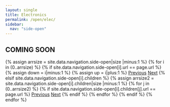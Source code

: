 ```yaml
---
layout: single
title: Electronics
permalink: /open/elec/
sidebar:
  nav: "side-open"
---
```


## COMING SOON

<!-- markdownlint-disable MD013 -->
<!-- Including pagination manually since these are pages so page layout MUST be changed under navigation.yml -->
<nav class="pagination">
{% assign arrsize = site.data.navigation.side-open|size |minus:1 %}
{% for i in (0..arrsize) %}
  {% if site.data.navigation.side-open[i].url == page.url %}
    {% assign down = i|minus:1 %}
    {% assign up = i|plus:1 %}
    <a href="{% if i == 0 %}#{% elsif site.data.navigation.side-open[down].children %}{% assign arrsize2 = site.data.navigation.side-open[down].children|size |minus:1 %}{{ site.data.navigation.side-open[down].children[arrsize2].url }}{% else %}{{ site.data.navigation.side-open[down].url }}{% endif %}" class="pagination--pager {% if i == 0 %}disabled{% endif %}" title="{% unless i == 0 %}{% if site.data.navigation.side-open[down].children %}{{site.data.navigation.side-open[down].children[arrsize2].title}}{% else %}{{site.data.navigation.side-open[down].title}}{% endif %}{% endunless %}">Previous</a>
    <a href="{% if i >= arrsize %}#{% elsif site.data.navigation.side-open[i].children %}{{ site.data.navigation.side-open[i].children[0].url }}{% elsif site.data.navigation.side-open[up].url %}{{ site.data.navigation.side-open[up].url }}{% else %}{{ site.data.navigation.side-open[up].children[0].url }}{% endif %}" class="pagination--pager {% if i >= arrsize %}disabled{% endif %}" title="{% unless i >= arrsize %}{% if site.data.navigation.side-open[i].children %}{{ site.data.navigation.side-open[i].children[0].title }}{% elsif site.data.navigation.side-open[up].url %}{{ site.data.navigation.side-open[up].title }}{% else %}{{ site.data.navigation.side-open[up].children[0].title }}{% endif %}{% endunless %}">Next</a>
  {% elsif site.data.navigation.side-open[i].children %}
    {% assign arrsize2 = site.data.navigation.side-open[i].children|size |minus:1 %}
    {% for j in (0..arrsize2) %}
      {% if site.data.navigation.side-open[i].children[j].url == page.url %}
        <a href="{% if j == 0 %}{{site.data.navigation.side-open[i].url}}{% else %}{% assign down = j|minus:1 %}{{ site.data.navigation.side-open[i].children[down].url }}{% endif %}" class="pagination--pager" title="{{site.data.navigation.side-open[down].title}}">Previous</a>
        <a href="{% if j >= arrsize2 %}{% assign up = i|plus:1 %}{{site.data.navigation.side-open[up].url}}{% else %}{% assign up = j|plus:1 %}{{ site.data.navigation.side-open[i].children[up].url }}{% endif %}" class="pagination--pager" title="{% if j >= arrsize2 %}{{site.data.navigation.side-open[up].title}}{% else %}{{ site.data.navigation.side-open[i].children[up].title }}{% endif %}">Next</a>
      {% endif %}
    {% endfor %}
  {% endif %}
{% endfor %}  
</nav>

<style>
  ul.visible-links li.masthead__menu-item a[href="/open/intro/"]:before {
    transform: scaleX(1);
  }
  ul.hidden-links li.masthead__menu-item a[href="/open/intro/"] {
    color: #fff;
    background: #0092ca;
  }
</style>
<!-- markdownlint-enable MD013 -->

